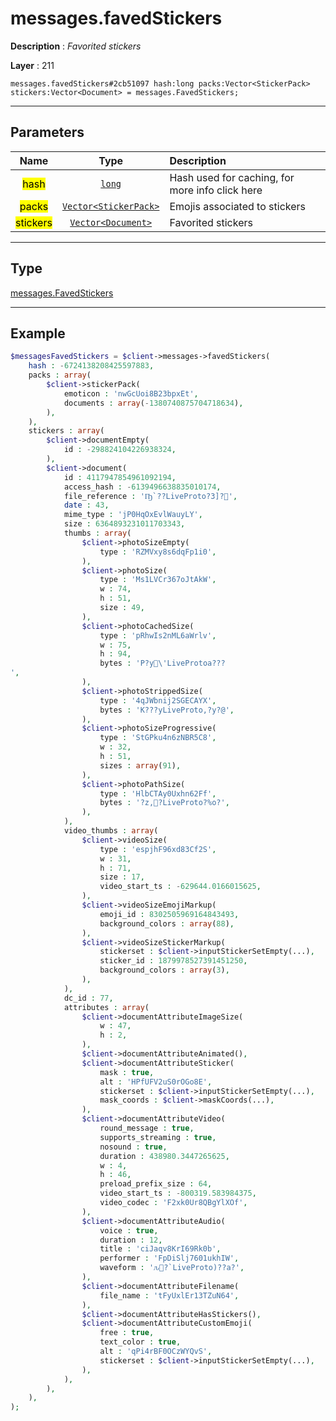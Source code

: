 # messages.favedStickers

**Description** : *Favorited stickers*

**Layer** : 211

```tl
messages.favedStickers#2cb51097 hash:long packs:Vector<StickerPack> stickers:Vector<Document> = messages.FavedStickers;
```

---

## Parameters

| Name | Type | Description |
| :---: | :---: | :--- |
| <mark>hash</mark> | [`long`](type/long) | Hash used for caching, for more info click here |
| <mark>packs</mark> | [`Vector<StickerPack>`](type/StickerPack) | Emojis associated to stickers |
| <mark>stickers</mark> | [`Vector<Document>`](type/Document) | Favorited stickers |

---

## Type

[messages.FavedStickers](type/messages.FavedStickers)

---

## Example

```php
$messagesFavedStickers = $client->messages->favedStickers(
	hash : -6724138208425597883,
	packs : array(
		$client->stickerPack(
			emoticon : 'nwGcUoi8B23bpxEt',
			documents : array(-1380740875704718634),
		),
	),
	stickers : array(
		$client->documentEmpty(
			id : -298824104226938324,
		),
		$client->document(
			id : 4117947854961092194,
			access_hash : -6139496638835010174,
			file_reference : 'Ҧ`??LiveProto?3]?',
			date : 43,
			mime_type : 'jP0HqOxEvlWauyLY',
			size : 6364893231011703343,
			thumbs : array(
				$client->photoSizeEmpty(
					type : 'RZMVxy8s6dqFp1i0',
				),
				$client->photoSize(
					type : 'Ms1LVCr367oJtAkW',
					w : 74,
					h : 51,
					size : 49,
				),
				$client->photoCachedSize(
					type : 'pRhwIs2nML6aWrlv',
					w : 75,
					h : 94,
					bytes : 'P?y\'LiveProtoa???',
				),
				$client->photoStrippedSize(
					type : '4qJWbnij2SGECAYX',
					bytes : 'K???yLiveProto,?y?@',
				),
				$client->photoSizeProgressive(
					type : 'StGPku4n6zNBR5C8',
					w : 32,
					h : 51,
					sizes : array(91),
				),
				$client->photoPathSize(
					type : 'HlbCTAy0Uxhn62Ff',
					bytes : '?z,?LiveProto?%o?',
				),
			),
			video_thumbs : array(
				$client->videoSize(
					type : 'espjhF96xd83Cf2S',
					w : 31,
					h : 71,
					size : 17,
					video_start_ts : -629644.0166015625,
				),
				$client->videoSizeEmojiMarkup(
					emoji_id : 8302505969164843493,
					background_colors : array(88),
				),
				$client->videoSizeStickerMarkup(
					stickerset : $client->inputStickerSetEmpty(...),
					sticker_id : 1879978527391451250,
					background_colors : array(3),
				),
			),
			dc_id : 77,
			attributes : array(
				$client->documentAttributeImageSize(
					w : 47,
					h : 2,
				),
				$client->documentAttributeAnimated(),
				$client->documentAttributeSticker(
					mask : true,
					alt : 'HPfUFV2uS0rOGo8E',
					stickerset : $client->inputStickerSetEmpty(...),
					mask_coords : $client->maskCoords(...),
				),
				$client->documentAttributeVideo(
					round_message : true,
					supports_streaming : true,
					nosound : true,
					duration : 438980.3447265625,
					w : 4,
					h : 46,
					preload_prefix_size : 64,
					video_start_ts : -800319.583984375,
					video_codec : 'F2xk0Ur8QBgYlXOf',
				),
				$client->documentAttributeAudio(
					voice : true,
					duration : 12,
					title : 'ciJaqv8KrI69Rk0b',
					performer : 'FpDiSlj7601ukhIW',
					waveform : 'ԉ?`LiveProto)??a?',
				),
				$client->documentAttributeFilename(
					file_name : 'tFyUxlEr13TZuN64',
				),
				$client->documentAttributeHasStickers(),
				$client->documentAttributeCustomEmoji(
					free : true,
					text_color : true,
					alt : 'qPi4rBF0OCzWYQvS',
					stickerset : $client->inputStickerSetEmpty(...),
				),
			),
		),
	),
);
```